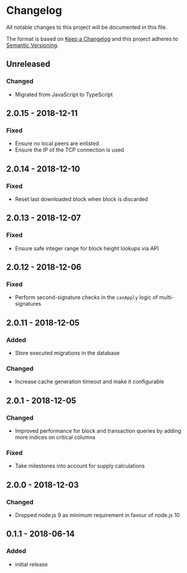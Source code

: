 # Changelog

All notable changes to this project will be documented in this file.

The format is based on [Keep a Changelog](http://keepachangelog.com/en/1.0.0/)
and this project adheres to [Semantic Versioning](http://semver.org/spec/v2.0.0.html).

## Unreleased

### Changed

-   Migrated from JavaScript to TypeScript

## 2.0.15 - 2018-12-11

### Fixed

- Ensure no local peers are enlisted
- Ensure the IP of the TCP connection is used

## 2.0.14 - 2018-12-10

### Fixed

- Reset last downloaded block when block is discarded

## 2.0.13 - 2018-12-07

### Fixed

-   Ensure safe integer range for block height lookups via API

## 2.0.12 - 2018-12-06

### Fixed

-   Perform second-signature checks in the `canApply` logic of multi-signatures

## 2.0.11 - 2018-12-05

### Added

-   Store executed migrations in the database

### Changed

-   Increase cache generation timeout and make it configurable

## 2.0.1 - 2018-12-05

### Changed

-   Improved performance for block and transaction queries by adding more indices on critical columns

### Fixed

-   Take milestones into account for supply calculations

## 2.0.0 - 2018-12-03

### Changed

-   Dropped node.js 9 as minimum requirement in favour of node.js 10

## 0.1.1 - 2018-06-14

### Added

-   initial release
